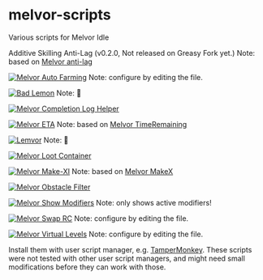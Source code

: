 # melvor-scripts
Various scripts for Melvor Idle

Additive Skilling Anti-Lag (v0.2.0, Not released on Greasy Fork yet.) Note: based on [Melvor anti-lag](https://greasyfork.org/scripts/421556-melvor-anti-lag)

[![Melvor Auto Farming](https://img.shields.io/badge/dynamic/json?label=Melvor%20Auto%20Farming&query=version&prefix=v&url=https%3A%2F%2Fgreasyfork.org%2Fscripts%2F419699.json)](https://greasyfork.org/en/scripts/419699-melvor-auto-farming)
Note: configure by editing the file.

[![Bad Lemon](https://img.shields.io/badge/dynamic/json?label=Bad%20Lemon&query=version&prefix=v&url=https%3A%2F%2Fgreasyfork.org%2Fscripts%2F426675.json)](https://greasyfork.org/en/scripts/426675-bad-lemon)
Note: 🍋

[![Melvor Completion Log Helper](https://img.shields.io/badge/dynamic/json?label=Melvor%20Completion%20Log%20Helper&query=version&prefix=v&url=https%3A%2F%2Fgreasyfork.org%2Fscripts%2F405082.json)](https://greasyfork.org/en/scripts/405082-melvor-completion-log-helper)

[![Melvor ETA](https://img.shields.io/badge/dynamic/json?label=Melvor%20ETA&query=version&prefix=v&url=https%3A%2F%2Fgreasyfork.org%2Fscripts%2F415592.json)](https://greasyfork.org/en/scripts/415592-melvor-eta)
Note: based on [Melvor TimeRemaining](https://greasyfork.org/en/scripts/400936-melvor-timeremaining)

[![Lemvor](https://img.shields.io/badge/dynamic/json?label=Lemvor&query=version&prefix=v&url=https%3A%2F%2Fgreasyfork.org%2Fscripts%2F423027.json)](https://greasyfork.org/en/scripts/423027-lemvor)
Note: 🍋

[![Melvor Loot Container](https://img.shields.io/badge/dynamic/json?label=Melvor%20Loot%20Container&query=version&prefix=v&url=https%3A%2F%2Fgreasyfork.org%2Fscripts%2F428711.json)](https://greasyfork.org/en/scripts/428711-melvor-loot-container)

[![Melvor Make-XI](https://img.shields.io/badge/dynamic/json?label=Melvor%20Make-XI&query=version&prefix=v&url=https%3A%2F%2Fgreasyfork.org%2Fscripts%2F423057.json)](https://greasyfork.org/en/scripts/423057-melvor-make-xi)
Note: based on [Melvor MakeX](https://greasyfork.org/en/scripts/408741-melvor-makex)

[![Melvor Obstacle Filter](https://img.shields.io/badge/dynamic/json?label=Melvor%20Obstacle%20Filter&query=version&prefix=v&url=https%3A%2F%2Fgreasyfork.org%2Fscripts%2F430344.json)](https://greasyfork.org/en/scripts/430344-melvor-obstacle-filter)

[![Melvor Show Modifiers](https://img.shields.io/badge/dynamic/json?label=Melvor%20Show%20Modifiers&query=version&prefix=v&url=https%3A%2F%2Fgreasyfork.org%2Fscripts%2F423121.json)](https://greasyfork.org/en/scripts/423121-melvor-show-modifiers)
Note: only shows active modifiers!

[![Melvor Swap RC](https://img.shields.io/badge/dynamic/json?label=Melvor%20Swap%20RC&query=version&prefix=v&url=https%3A%2F%2Fgreasyfork.org%2Fscripts%2F425582.json)](https://greasyfork.org/en/scripts/425582-melvor-swap-rc)
Note: configure by editing the file.

[![Melvor Virtual Levels](https://img.shields.io/badge/dynamic/json?label=Melvor%20Virtual%20Levels&query=version&prefix=v&url=https%3A%2F%2Fgreasyfork.org%2Fscripts%2F428138.json)](https://greasyfork.org/en/scripts/428138-melvor-virtual-levels)
Note: configure by editing the file.

Install them with user script manager, e.g. [TamperMonkey](https://www.tampermonkey.net/). These scripts were not tested with other user script managers, and might need small modifications before they can work with those.

